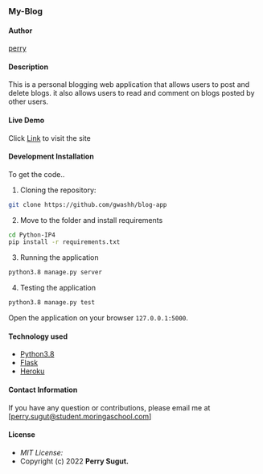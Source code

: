 ### My-Blog

#### Author

[perry](https://github.com/gwashh)

#### Description
This is a personal blogging web application that allows users to post and delete blogs. it also allows users to read and comment on blogs posted by other users. 

#### Live Demo

Click [Link](https://blog-indepedent-project.herokuapp.com/) to visit the site

#### Development Installation
To get the code..

1. Cloning the repository:
  ```bash
  git clone https://github.com/gwashh/blog-app
  ```
2. Move to the folder and install requirements
  ```bash
  cd Python-IP4
  pip install -r requirements.txt
  ```

3. Running the application
  ```bash
  python3.8 manage.py server
  ```
4. Testing the application
  ```bash
  python3.8 manage.py test
  ```
Open the application on your browser `127.0.0.1:5000`.

#### Technology used

* [Python3.8](https://www.python.org/)
* [Flask](http://flask.pocoo.org/)
* [Heroku](https://heroku.com)


#### Contact Information 

If you have any question or contributions, please email me at [perry.sugut@student.moringaschool.com] 

#### License
* *MIT License:*
* Copyright (c) 2022 **Perry Sugut.**
